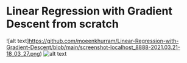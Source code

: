 # Linear Regression with Gradient Descent from scratch
![alt text]https://github.com/moeenkhurram/Linear-Regression-with-Gradient-Descent/blob/main/screenshot-localhost_8888-2021.03.21-18_03_27.png)
![alt text](https://github.com/moeenkhurram/Linear-Regression-with-Gradient-Descent]/blob/screenshot-localhost_8888-2021.03.21-18_03_27.png?raw=true)
